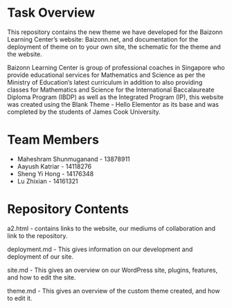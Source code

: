# Task Overview
This repository contains the new theme we have developed for the Baizonn Learning Center’s website: Baizonn.net, and documentation for the deployment of theme on to your own site, the schematic for the theme and the website.

Baizonn Learning Center is group of professional coaches in Singapore who provide educational services for Mathematics and Science as per the Ministry of Education’s latest curriculum in addition to also providing classes for Mathematics and Science for the International Baccalaureate Diploma Program (IBDP) as well as the Integrated Program (IP), this website was created using the Blank Theme - Hello Elementor as its base and was completed by the students of James Cook University.

# Team Members
- Maheshram Shunmuganand - 13878911
- Aayush Katriar - 14118276
- Sheng Yi Hong - 14176348
- Lu Zhixian - 14161321

# Repository Contents
a2.html - contains links to the website, our mediums of collaboration and link to the repository. 

deployment.md - This gives information on our development and deployment of our site.

site.md - This  gives an overview on our WordPress site, plugins, features, and how to edit the site.

theme.md - This gives an overview of the custom theme created, and how to edit it.
